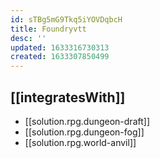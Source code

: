 ```yaml
---
id: sTBg5mG9Tkq5iYOVDqbcH
title: Foundryvtt
desc: ''
updated: 1633316730313
created: 1633307850499
---
```


## [[integratesWith]]

- [[solution.rpg.dungeon-draft]]
- [[solution.rpg.dungeon-fog]]
- [[solution.rpg.world-anvil]] 


